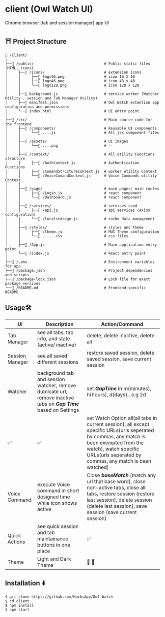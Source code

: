 # client (Owl Watch UI)
Chrome browser (tab and session manager) app UI
## ⛩ Project Structure
```
📁 /Client/
│
├──📁 /public/                                # Public static files (HTML, icons)
│     ├──📁 /icons/                           # extension icons
│     │     ├──📄 logo16.png                  # icon 16 X 16
│     │     ├──📄 logo46.png                  # icon 48 x 48
│     │     └──📄 logo128.png                 # icon 128 x 128
│     │
│     ├──📄 background.js                     # service worker (Watcher Utility , session and Tab Manager Utility)
│     ├──📄 manifest.json                     # Owl Watch extention app configuration and permissions
│     └──📄 index.html                        # UI entry point
│    
├──📁 /src/                                   # Main source code for the frontend
│     ├──📁 /components/                      # Reusable UI components 
│     │     └──📄 ....js                      # All jsx component files
│     │
│     ├──📁 /assets/                          # UI images
│     │     └──📄 ....png                     # --
│     │
│     ├──📁 /context/                         # All utility Functions structure
│     │     ├──📄 /AuthContext.js             # Authentication Functions
│     │     ├──📄 /ComandStructureContext.js  # worker utility Context
│     │     └──📄 /VoiceComandContext.js      # Voice Commands utility Context
│     │
│     ├──📁 /page/                            # main pages/ main routes
│     │     ├──📄 /Login.js                   # react component
│     │     └──📄 /Dashboard.js               # react component
│     │
│     ├──📁 /services/                        # services used
│     │     ├──📄 /api.js                     # api services (Axios configuration)
│     │     └──📄 /localstorage.js            # cache data management
│     │
│     ├──📁 /styles/                          # styles and theme
│     │     ├──📄 /theme.js                   # MUI Theme configuration
│     │     └──📄 ......css                   # css files
│     │
│     ├──📄 /App.js                           # Main application entry point
│     └──📄 /index.js                         # React entry point
│
├──📄 /.env                                   # Environment variables for app
├──📄 /package.json                           # Project dependencies and scripts
├──📄 /package-lock.json                      # Lock file for exact package versions
└──📄 /README.md                              # Frontend-specific README

```


## Usage🛠

UI                    |   Description         |       Action/Command
----------------------|------------------------|----------------- 
Tab Manager | see all tabs, tab info, and state (active/ inactive) | delete, delete inactive, delete all
Session Manager | see all saved different sessions| restore saved session, delete saved session, save current session
Watcher | background tab and session watcher, remove dublicate url, remove inactive tabs on ***Gap Time*** based on Settings|  set ***GapTime*** in m(minutes), h(hours), d(days).. e.g  2d
✅      |   ✅ | set Watch Option all(all tabs in current session), all except specific URLs(urls seperated by commas, any match  is been exempted from the watch), watch specific URLs(urls seperated by commas, any match is been watched)
Voice Command | execute Voice command in short designed time while icon shows active| Close ***baseMatch*** (match any url that base word), close non-active tabs, close all tabs, restore session (restore last session), delete session (delete last session), save session (save current session)
Quick Actions |  see quick session and tab maintainance buttons in one place |   ✅
Theme | Light and Dark Theme |      🖤        🤍


## Installation ⬇️
```
$ git clone https://github.com/HucksApp/Owl-Watch
$ cd client
$ npm install
$ npm start
```

